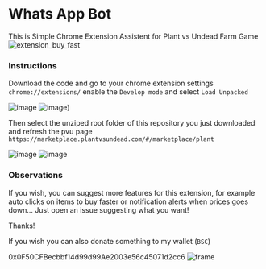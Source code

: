 # Whats App Bot

This is Simple Chrome Extension Assistent for Plant vs Undead Farm Game
![extension_buy_fast](https://user-images.githubusercontent.com/7622553/138528866-23066ffe-9731-4ee5-9fd4-015ea0ddc1bb.png)

### Instructions

Download the code and go to your chrome extension settings `chrome://extensions/` enable the `Develop mode` and select `Load Unpacked` 

![image](https://user-images.githubusercontent.com/7622553/138529337-19402ad4-c542-47b5-bf12-827b2636ef16.png)
![image](https://user-images.githubusercontent.com/7622553/138529176-0335ef5c-93c5-4527-8d63-0d6df0d5c986.png))

Then select the unziped root folder of this repository you just downloaded and refresh the pvu page `https://marketplace.plantvsundead.com/#/marketplace/plant`

![image](https://user-images.githubusercontent.com/7622553/138529495-30027a8b-2a32-493b-b40b-ef962dbe79be.png)
![image](https://user-images.githubusercontent.com/7622553/138529526-a9bc88fd-45ed-4f9a-856d-d07e0b8c9f41.png)


### Observations

If you wish, you can suggest more features for this extension, for example auto clicks on items to buy faster or notification alerts when prices goes down... Just open an issue suggesting what you want!

Thanks!

If you wish you can also donate something to my wallet (`BSC`)

0x0F50CFBecbbf14d99d99Ae2003e56c45071d2cc6
![frame](https://user-images.githubusercontent.com/7622553/138530161-3fb121b2-1b16-41dc-ab9f-10262deeaf8f.png)